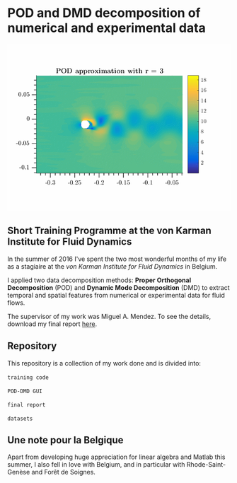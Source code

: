 # POD and DMD decomposition of numerical and experimental data

![Screenshot](/DWGs/GIF_2D_POD_r3.gif)

## Short Training Programme at the von Karman Institute for Fluid Dynamics

In the summer of 2016 I've spent the two most wonderful months of my life as a stagiaire at the *von Karman Institute for Fluid Dynamics* in Belgium.

I applied two data decomposition methods: **Proper Orthogonal Decomposition** (POD) and **Dynamic Mode Decomposition** (DMD) to extract temporal and spatial features from numerical or experimental data for fluid flows.

The supervisor of my work was Miguel A. Mendez. To see the details, download my final report [here](https://github.com/camillejr/POD-DMD-decompositions/raw/master/final-report/stagiaire_report_kzdybal.pdf).

## Repository

This repository is a collection of my work done and is divided into:

`training code`

`POD-DMD GUI`

`final report`

`datasets`

## Une note pour la Belgique

Apart from developing huge appreciation for linear algebra and Matlab this summer, I also fell in love with Belgium, and in particular with Rhode-Saint-Genèse and Forêt de Soignes.
